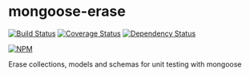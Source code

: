 
# mongoose-erase
[![Build Status](https://travis-ci.org/paperhive/mongoose-erase.svg)](https://travis-ci.org/paperhive/mongoose-erase) [![Coverage Status](https://coveralls.io/repos/paperhive/mongoose-erase/badge.svg?branch=master)](https://coveralls.io/r/paperhive/mongoose-erase?branch=master) [![Dependency Status](https://gemnasium.com/paperhive/mongoose-erase.svg)](https://gemnasium.com/paperhive/mongoose-erase)

[![NPM](https://nodei.co/npm/mongoose-erase.png?downloads=true)](https://nodei.co/npm/mongoose-erase/)

Erase collections, models and schemas for unit testing with mongoose
